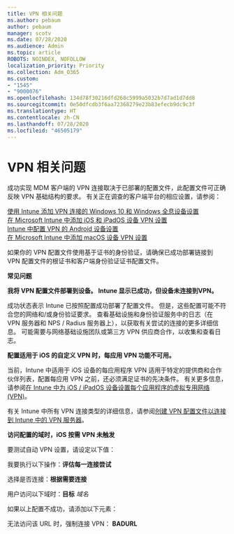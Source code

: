 ```yaml
---
title: VPN 相关问题
ms.author: pebaum
author: pebaum
manager: scotv
ms.date: 07/28/2020
ms.audience: Admin
ms.topic: article
ROBOTS: NOINDEX, NOFOLLOW
localization_priority: Priority
ms.collection: Adm_O365
ms.custom:
- "1545"
- "9000076"
ms.openlocfilehash: 134d78f30216dfd268c5999a5032b7d7ad1d7dd8
ms.sourcegitcommit: 0e50dfcdb3f6aa72368279e23b83efecb9dc9c3f
ms.translationtype: HT
ms.contentlocale: zh-CN
ms.lasthandoff: 07/28/2020
ms.locfileid: "46505179"
---
```

# <a name="vpn-related-issues"></a>VPN 相关问题

成功实现 MDM 客户端的 VPN 连接取决于已部署的配置文件，此配置文件可正确反映 VPN 基础结构的要求。 有关正在调查的客户端平台的相应设置，请参阅： 

[使用 Intune 添加 VPN 连接的 Windows 10 和 Windows 全息设备设置](https://docs.microsoft.com/intune/vpn-settings-windows-10)  
[在 Microsoft Intune 中添加 iOS 和 iPadOS 设备 VPN 设置](https://docs.microsoft.com/intune/vpn-settings-ios)  
[Intune 中配置 VPN 的 Android 设备设置](https://docs.microsoft.com/intune/vpn-settings-android)  
[在 Microsoft Intune 中添加 macOS 设备 VPN 设置](https://docs.microsoft.com/mem/intune/configuration/vpn-settings-macos)

如果你的 VPN 配置文件使用基于证书的身份验证，请确保已成功部署链接到 VPN 配置文件的根证书和客户端身份验证证书配置文件。

**常见问题**

**我将 VPN 配置文件部署到设备。 Intune 显示已成功，但设备未连接到VPN。**

成功状态表示 Intune 已按照配置成功部署了配置文件。 但是，这些配置可能不符合您的网络和/或身份验证要求。 查看基础设施和身份验证服务中的日志（在 VPN 服务器和 NPS / Radius 服务器上），以获取有关尝试的连接的更多详细信息。 可能需要与网络基础设施团队或第三方 VPN 供应商合作，以收集和查看日志。

**配置适用于 iOS 的自定义 VPN 时，每应用 VPN 功能不可用。**

当前，Intune 中适用于 iOS 设备的每应用程序 VPN 适用于特定的提供商和合作伙伴列表，配置每应用 VPN 之前，还必须满足证书的先决条件。 有关更多信息，请参阅[在 Intune 中为 iOS / iPadOS 设备设置每个应用程序的虚拟专用网络 (VPN)](https://docs.microsoft.com/intune/vpn-setting-configure-per-app)。 

有关 Intune 中所有 VPN 连接类型的详细信息，请参阅[创建 VPN 配置文件以连接到 Intune 中的 VPN 服务器](https://docs.microsoft.com/intune/vpn-settings-configure)。  

**访问配置的域时，iOS 按需 VPN 未触发**

要测试自动 VPN 设置，请设定以下值：

我要执行以下操作：**评估每一连接尝试** 

选择是否连接：**根据需要连接**

用户访问以下域时：**目标** *域名*

如果以上配置不成功，请添加以下元素：

无法访问该 URL 时，强制连接 VPN： **BADURL**